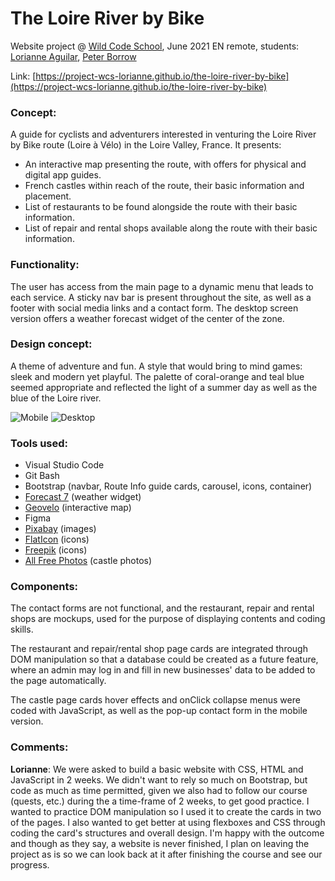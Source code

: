 # The Loire River by Bike
Website project @ [Wild Code School](http://wildcodeschool.com), June 2021 EN remote, students: [Lorianne Aguilar](https://www.linkedin.com/in/lorianne-aguilar/), [Peter Borrow](https://www.linkedin.com/in/peter-borrow-a356a91a4/)

Link: [https://project-wcs-lorianne.github.io/the-loire-river-by-bike](https://project-wcs-lorianne.github.io/the-loire-river-by-bike)


### Concept: 

A guide for cyclists and adventurers interested in venturing the Loire River by Bike route (Loire à Vélo) in the Loire Valley, France. It presents:

- An interactive map presenting the route, with offers for physical and digital app guides.
- French castles within reach of the route, their basic information and placement.
- List of restaurants to be found alongside the route with their basic information.
- List of repair and rental shops available along the route with their basic information. 


### Functionality: 

The user has access from the main page to a dynamic menu that leads to each service. A sticky nav bar is present throughout the site, as well as a footer with social media links and a contact form. The desktop screen version offers a weather forecast widget of the center of the zone.


### Design concept:

A theme of adventure and fun. A style that would bring to mind games: sleek and modern yet playful. The palette of coral-orange and teal blue seemed appropriate and reflected the light of a summer day as well as the blue of the Loire river.

![Mobile](https://user-images.githubusercontent.com/78496780/124807234-d85f2a00-df5d-11eb-81d4-7ea3bec97160.png)
![Desktop](https://user-images.githubusercontent.com/78496780/124807237-d8f7c080-df5d-11eb-8fde-ab34e6ab4525.png)


### Tools used:

- Visual Studio Code
- Git Bash
- Bootstrap (navbar, Route Info guide cards, carousel, icons, container)
- [Forecast 7](https://forecast7.com/) (weather widget)
- [Geovelo](https://www.geovelo.fr/) (interactive map)
- Figma
- [Pixabay](http://pixabay.com) (images)
- [FlatIcon](http://flaticon.com) (icons)
- [Freepik](http://freepik.com) (icons)
- [All Free Photos](http://all-free-photos.com) (castle photos)


### Components:

The contact forms are not functional, and the restaurant, repair and rental shops are mockups, used for the purpose of displaying contents and coding skills.

The restaurant and repair/rental shop page cards are integrated through DOM manipulation so that a database could be created as a future feature, where an admin may log in and fill in new businesses' data to be added to the page automatically.

The castle page cards hover effects and onClick collapse menus were coded with JavaScript, as well as the pop-up contact form in the mobile version.

### Comments:

**Lorianne**: We were asked to build a basic website with CSS, HTML and JavaScript in 2 weeks. We didn't want to rely so much on Bootstrap, but code as much as time permitted, given we also had to follow our course (quests, etc.) during the a time-frame of 2 weeks, to get good practice. I wanted to practice DOM manipulation so I used it to create the cards in two of the pages. I also wanted to get better at using flexboxes and CSS through coding the card's structures and overall design. I'm happy with the outcome and though as they say, a website is never finished, I plan on leaving the project as is so we can look back at it after finishing the course and see our progress.
